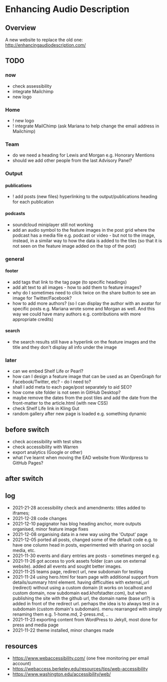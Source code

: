 # Enhancing Audio Description
## Overview
A new website to replace the old one: http://enhancingaudiodescription.com/

## TODO
### now
- check assessibility
- integrate Mailchimp
- new logo

### Home
- ! new logo
- ! integrate MailChimp (ask Mariana to help change the email address in Mailchimp)

### Team 
- do we need a heading for Lewis and Morgan e.g. Honorary Mentions
- should we add other people from the last Advisory Panel?

### Output
#### publications
- ! add posts (new files) hyperlinking to the output/publications heading for each publication

#### podcasts
- soundcloud miniplayer still not working
- add an audio symbol to the feature images in the post grid where the podcast has a media file e.g. podcast or video - but not to the image, instead, in a similar way to how the data is added to the tiles (so that it is not seen on the feature image added on the top of the post)

### general
#### footer
- add tags that link to the tag page (to specific headings)
- add alt text to all images - how to add them to feature images?
- why do I sometimes need to click twice on the share button to see an image for Twitter/Facebook?
- how to add more authors? (so I can display the author with an avatar for specific posts e.g. Mariana wrote some and Morgan as well. And this way we could have many authors e.g. contributions with more appropriate credits)
#### search
- the search results still have a hyperlink on the feature images and the title and they don't display all info under the image

### later
- can we embed Shelf Life or Pearl?
- how can I design a feature image that can be used as an OpenGraph for Facebook/Twitter, etc? - do I need to?
- shall I add meta to each page/post separately to aid SEO?
- how come site folder is not seen in GitHub Desktop?
- maybe remove the dates from the post tiles and add the date from the front-matter to the article.html (with new CSS)
- check Shelf Life link in Kling Gut
- random gallery after new page is loaded e.g. something dynamic


## before switch
- check accessibility with test sites
- check accessibility with Warren
- export analytics (Google or other)
- what I've learnt when moving the EAD website from Wordpress to GitHub Pages?

## after switch

## log
- 2021-21-28 accessibility check and amendments: titles added to iframes; 
- 2021-12-28 code changes
- 2021-12-10 pagignator has blog heading anchor, more outputs organised, minor feature image fixes
- 2021-12-08 organising data in a new way using the 'Output' page
- 2021-12-05 ported all posts, changed some of the default code e.g. to have one column head in posts, experimented with sharing on social media, etc. 
- 2021-11-30 events and diary entries are posts - sometimes merged e.g. 
- 2021-11-26 got access to york assets folder (can use on external website).  added all events and sought better images. 
- 2021-11-25 teams page, redirect url, new subdomain for testing
- 2021-11-24 using hero.html for team page with additional support from details/summary html element.  having difficulties with external_url (redirect) without using a custom domain (it works on localhost and custom domain, now subdomain ead.khofstadter.com), but when publishing the site with the github url, the domain name (base url?) is added in front of the redirect url.  perhaps the idea is to always test in a subdomain (custom domain's subdomain).  menu rearranged with simply renaming them e.g. 1-home.md, 2-press.md, .. 
- 2021-11-23 exporting content from WordPress to Jekyll, most done for press and media page
- 2021-11-22 theme installed, minor changes made

## resources
- https://www.webaccessibility.com/ (one free monitoring per email account)
- https://webaccess.berkeley.edu/resources/tips/web-accessibility
- https://www.washington.edu/accessibility/web/

